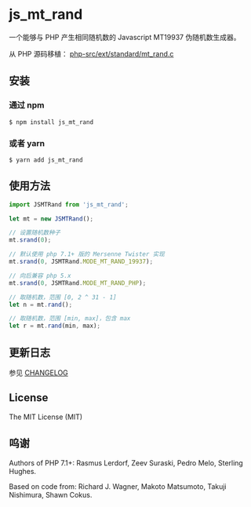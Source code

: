 js_mt_rand
==========

一个能够与 PHP 产生相同随机数的 Javascript MT19937 伪随机数生成器。

从 PHP 源码移植： [php-src/ext/standard/mt_rand.c](https://github.com/php/php-src/blob/master/ext/standard/mt_rand.c)


安装
-------

### 通过 npm
```
$ npm install js_mt_rand
```

### 或者 yarn
```
$ yarn add js_mt_rand
```

使用方法
-------

```javascript
import JSMTRand from 'js_mt_rand';

let mt = new JSMTRand();

// 设置随机数种子
mt.srand(0);

// 默认使用 php 7.1+ 版的 Mersenne Twister 实现
mt.srand(0, JSMTRand.MODE_MT_RAND_19937);

// 向后兼容 php 5.x
mt.srand(0, JSMTRand.MODE_MT_RAND_PHP);

// 取随机数，范围 [0, 2 ^ 31 - 1]
let n = mt.rand();

// 取随机数，范围 [min, max]，包含 max
let r = mt.rand(min, max);
```

更新日志
-------

参见 [CHANGELOG](CHANGELOG.md)

License
-------

The MIT License (MIT)

呜谢
----
Authors of PHP 7.1+: 
Rasmus Lerdorf,
Zeev Suraski,
Pedro Melo,
Sterling Hughes.

Based on code from: 
Richard J. Wagner,
Makoto Matsumoto,
Takuji Nishimura,
Shawn Cokus.

